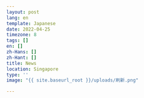 ```yaml
---
layout: post
lang: en
template: Japanese
date: 2022-04-25
timezone: 8
tags: []
en: []
zh-Hans: []
zh-Hant: []
title: News
location: Singapore
type: ''
image: "{{ site.baseurl_root }}/uploads/刷新.png"

---
```

